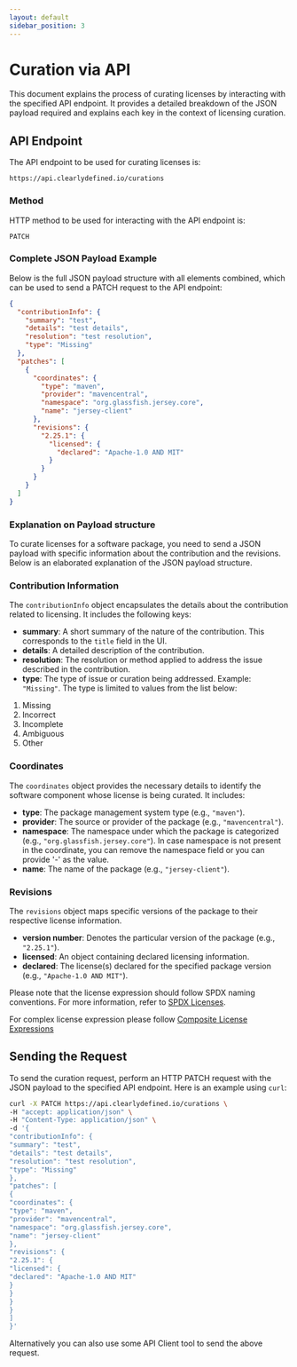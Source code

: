```yaml
---
layout: default
sidebar_position: 3
---
```


# Curation via API

This document explains the process of curating licenses by interacting with the specified API endpoint. It provides a detailed breakdown of the JSON payload required and explains each key in the context of licensing curation.

## API Endpoint

The API endpoint to be used for curating licenses is:

```
https://api.clearlydefined.io/curations
```

### Method

HTTP method to be used for interacting with the API endpoint is:

```
PATCH
```

### Complete JSON Payload Example

Below is the full JSON payload structure with all elements combined, which can be used to send a PATCH request to the API endpoint:

```json
{
  "contributionInfo": {
    "summary": "test",
    "details": "test details",
    "resolution": "test resolution",
    "type": "Missing"
  },
  "patches": [
    {
      "coordinates": {
        "type": "maven",
        "provider": "mavencentral",
        "namespace": "org.glassfish.jersey.core",
        "name": "jersey-client"
      },
      "revisions": {
        "2.25.1": {
          "licensed": {
            "declared": "Apache-1.0 AND MIT"
          }
        }
      }
    }
  ]
}
```

### Explanation on Payload structure

To curate licenses for a software package, you need to send a JSON payload with specific information about the contribution and the revisions. Below is an elaborated explanation of the JSON payload structure.

### Contribution Information

The `contributionInfo` object encapsulates the details about the contribution related to licensing. It includes the following keys:

- **summary**: A short summary of the nature of the contribution. This corresponds to the `title` field in the UI.
- **details**: A detailed description of the contribution.
- **resolution**: The resolution or method applied to address the issue described in the contribution.
- **type**: The type of issue or curation being addressed. Example: `"Missing"`. The type is limited to values from the list below:

1. Missing
2. Incorrect
3. Incomplete
4. Ambiguous
5. Other

### Coordinates

The `coordinates` object provides the necessary details to identify the software component whose license is being curated. It includes:

- **type**: The package management system type (e.g., `"maven"`).
- **provider**: The source or provider of the package (e.g., `"mavencentral"`).
- **namespace**: The namespace under which the package is categorized (e.g., `"org.glassfish.jersey.core"`). In case namespace is not present in the coordinate, you can remove the namespace field or you can provide '-' as the value.
- **name**: The name of the package (e.g., `"jersey-client"`).

### Revisions

The `revisions` object maps specific versions of the package to their respective license information.

- **version number**: Denotes the particular version of the package (e.g., `"2.25.1"`).
- **licensed**: An object containing declared licensing information.
- **declared**: The license(s) declared for the specified package version (e.g., `"Apache-1.0 AND MIT"`).

Please note that the license expression should follow SPDX naming conventions. For more information, refer to [SPDX Licenses](https://spdx.org/licenses/).

For complex license expression please follow [Composite License Expressions](https://spdx.github.io/spdx-spec/v3.0.1/annexes/spdx-license-expressions/#composite-license-expressions)

## Sending the Request

To send the curation request, perform an HTTP PATCH request with the JSON payload to the specified API endpoint. Here is an example using `curl`:

```bash
curl -X PATCH https://api.clearlydefined.io/curations \
-H "accept: application/json" \
-H "Content-Type: application/json" \
-d '{
"contributionInfo": {
"summary": "test",
"details": "test details",
"resolution": "test resolution",
"type": "Missing"
},
"patches": [
{
"coordinates": {
"type": "maven",
"provider": "mavencentral",
"namespace": "org.glassfish.jersey.core",
"name": "jersey-client"
},
"revisions": {
"2.25.1": {
"licensed": {
"declared": "Apache-1.0 AND MIT"
}
}
}
}
]
}'
```

Alternatively you can also use some API Client tool to send the above request.
